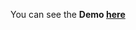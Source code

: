 
You can see the **Demo [here](https://gizemnkorkmaz.github.io/javascript30/29%20-%20Countdown%20Timer/index.html)**
